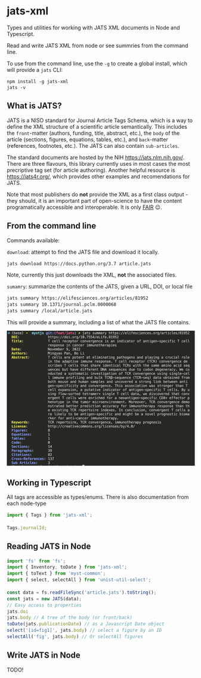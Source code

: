 # jats-xml

Types and utilities for working with JATS XML documents in Node and Typescript.

Read and write JATS XML from node or see summries from the command line.

To use from the command line, use the `-g` to create a global install, which will provide a `jats` CLI:

```
npm install -g jats-xml
jats -v
```

## What is JATS?

JATS is a NISO standard for Journal Article Tags Schema, which is a way to define the XML structure of a scientific article semantically. This includes the `front`-matter (authors, funding, title, abstract, etc.), the `body` of the article (sections, figures, equations, tables, etc.), and `back`-matter (references, footnotes, etc.). The JATS can also contain `sub-articles`.

The standard documents are hosted by the NIH <https://jats.nlm.nih.gov/>. There are three flavours, this library currently uses in most cases the most precriptive tag set (for article authoring). Another helpful resource is <https://jats4r.org/>, which provides other examples and recomendations for JATS.

Note that most publishers do **not** provide the XML as a first class output - they should, it is an important part of open-science to have the content programatically accessible and interoperable. It is only [FAIR](https://www.go-fair.org/fair-principles/) 😉.

## From the command line

Commands available:

`download`: attempt to find the JATS file and download it locally.

```bash
jats download https://docs.python.org/3.7 article.jats
```

Note, currently this just downloads the XML, **not** the associated files.

`sumamry`: summarize the contents of the JATS, given a URL, DOI, or local file

```bash
jats summary https://elifesciences.org/articles/81952
jats summary 10.1371/journal.pclm.0000068
jats summary /local/article.jats
```

This will provide a summary, including a list of what the JATS file contains.

![Output of `jats summary`](/packages/jats-xml/images/jats-output.png)

## Working in Typescript

All tags are accessible as types/enums. There is also documentation from each node-type

```typescript
import { Tags } from 'jats-xml';

Tags.journalId;
```

## Reading JATS in Node

```typescript
import 'fs' from 'fs';
import { Inventory, toDate } from 'jats-xml';
import { toText } from 'myst-common';
import { select, selectAll } from 'unist-util-select';

const data = fs.readFileSync('article.jats').toString();
const jats = new JATS(data);
// Easy access to properties
jats.doi
jats.body // A tree of the body (or front/back)
toDate(jats.publicationDate) // as a Javascript Date object
select('[id=fig1]', jats.body) // select a figure by an ID
selectAll('fig', jats.body) // Or selectAll figures
```

## Write JATS in Node

TODO!
